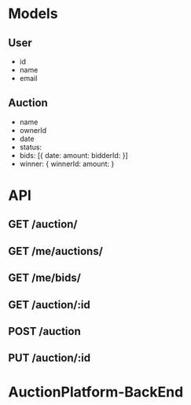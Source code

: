 
# Models

## User

- id
- name
- email

## Auction

- name
- ownerId
- date
- status:
- bids: [{
    date:
    amount:
    bidderId:
  }]
- winner: {
  winnerId:
  amount:
}



# API

## GET /auction/
## GET /me/auctions/
## GET /me/bids/
## GET /auction/:id
## POST /auction
## PUT /auction/:id
# AuctionPlatform-BackEnd
